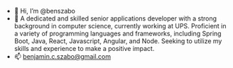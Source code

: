 - 👋 Hi, I’m @benszabo
- 👀 A dedicated and skilled senior applications developer with a strong background in computer science, currently working at UPS. Proficient in a variety of programming languages and frameworks, including Spring Boot, Java, React, Javascript, Angular, and Node. Seeking to utilize my skills and experience to make a positive impact.
- 📫 benjamin.c.szabo@gmail.com

<!---
benszabo/benszabo is a ✨ special ✨ repository because its `README.md` (this file) appears on your GitHub profile.
You can click the Preview link to take a look at your changes.
--->
